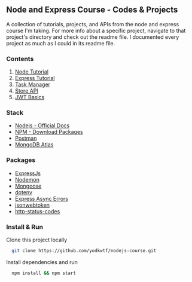 ## Node and Express Course - Codes & Projects

A collection of tutorials, projects, and APIs from the node and express course I'm taking. For more info about a specific project, navigate to that project's directory and check out the readme file.
I documented every project as much as I could in its readme file.

### Contents

1. [Node Tutorial](/01-node-tutorial)
2. [Express Tutorial](/02-express-tutorial)
3. [Task Manager](/03-task-manager)
4. [Store API](/04-store-api)
5. [JWT Basics](/05-JWT-Basics)

### Stack

- [Nodejs - Official Docs](https://nodejs.org/en/)
- [NPM - Download Packages](https://www.npmjs.com/)
- [Postman](https://www.postman.com/)
- [MongoDB Atlas](https://www.mongodb.com/cloud/atlas)

### Packages

- [ExpressJs](https://expressjs.com/)
- [Nodemon](https://nodemon.io/)
- [Mongoose](https://mongoosejs.com/)
- [dotenv](https://github.com/motdotla/dotenv#readme)
- [Express Async Errors](https://github.com/davidbanham/express-async-errors#readme)
- [jsonwebtoken](https://github.com/auth0/node-jsonwebtoken#readme)
- [http-status-codes](https://github.com/prettymuchbryce/http-status-codes#readme)

### Install & Run

Clone this project locally

```bash
  git clone https://github.com/yodkwtf/nodejs-course.git
```

Install dependencies and run

```bash
  npm install && npm start
```
